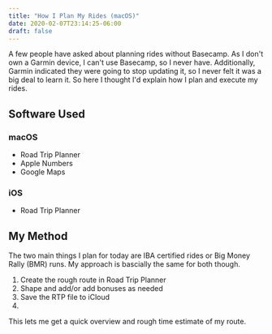 ```yaml
---
title: "How I Plan My Rides (macOS)"
date: 2020-02-07T23:14:25-06:00
draft: false
---
```

<!-- markdownlint-disable MD033 -->
<!-- markdownlint-disable MD026 -->
<!-- markdownlint-disable MD032 -->
A few people have asked about planning rides without Basecamp. As I don't own a Garmin device, I can't use Basecamp, so I never have. Additionally, Garmin indicated they were going to stop updating it, so I never felt it was a big deal to learn it. So here I thought I'd explain how I plan and execute my rides.

## Software Used

### macOS

- Road Trip Planner
- Apple Numbers
- Google Maps

### iOS

- Road Trip Planner

## My Method

The two main things I plan for today are IBA certified rides or Big Money Rally (BMR) runs. My approach is bascially the same for both though.

1. Create the rough route in Road Trip Planner
1. Shape and add/or add bonuses as needed
1. Save the RTP file to iCloud
1. 

This lets me get a quick overview and rough time estimate of my route.
